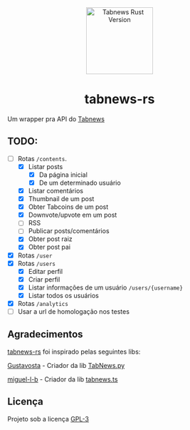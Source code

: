 <div align="center">
<img src="https://user-images.githubusercontent.com/94945604/209778095-4f7be4fa-df2f-4e4c-8fa1-043a5473cc8e.png" width="150px" alt="Tabnews Rust Version" />
<h1>tabnews-rs</h1>
</div>

Um wrapper pra API do [Tabnews](https://www.tabnews.com.br)

## TODO:

- [ ] Rotas `/contents`.
  - [x] Listar posts
    - [x] Da página inicial
    - [x] De um determinado usuário
  - [x] Listar comentários
  - [x] Thumbnail de um post
  - [x] Obter Tabcoins de um post
  - [x] Downvote/upvote em um post
  - [ ] RSS
  - [ ] Publicar posts/comentários
  - [x] Obter post raiz
  - [x] Obter post pai
- [x] Rotas `/user`
- [x] Rotas `/users`
  - [x] Editar perfil
  - [x] Criar perfil
  - [x] Listar informações de um usuário `/users/{username}`
  - [x] Listar todos os usuários
- [x] Rotas `/analytics`
- [ ] Usar a url de homologação nos testes

## Agradecimentos

[tabnews-rs](https://github.com/fadiinho/tabnews-rs) foi inspirado pelas seguintes libs:

[Gustavosta](https://github.com/Gustavosta) - Criador da lib [TabNews.py](https://github.com/Gustavosta/TabNews.py)

[miguel-l-b](https://github.com/miguel-l-b) - Criador da lib [tabnews.ts](https://github.com/miguel-l-b/tabnews.ts)

## Licença

Projeto sob a licença [GPL-3](https://github.com/fadiinho/tabnews-rs/tree/main/LICENSE)
